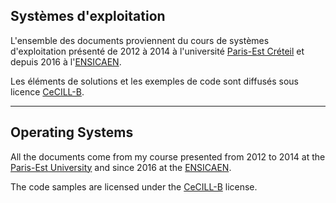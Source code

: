 ## Systèmes d'exploitation

L'ensemble des documents proviennent du cours de systèmes d'exploitation présenté de 2012 à 2014 à l'université [Paris-Est Créteil](http://www.u-pec.fr/) et depuis 2016 à l'[ENSICAEN](http://www.ensicaen.fr).
<!--
### Licences

* Les documents (cours, sujets de travaux pratiques et images) sont fournis sous licence Creative Commons [CC BY-NC 4.0](https://creativecommons.org/licenses/by-nc/4.0/) [![License: CC BY-NC 4.0](https://img.shields.io/badge/License-CC%20BY--NC%204.0-lightgrey.svg)](http://creativecommons.org/licenses/by-nc/4.0/)
-->

Les éléments de solutions et les exemples de code sont <!-- quant à eux --> diffusés sous licence [CeCILL-B](http://www.cecill.info/licences/Licence_CeCILL-B_V1-fr.html).

-----

## Operating Systems

All the documents come from my course presented from 2012 to 2014 at the [Paris-Est University](http://www.u-pec.fr/) and since 2016 at the [ENSICAEN](http://www.ensicaen.fr).
<!--
### Licensing

* The documents (courses, laboratory work handouts and images) are provided under the Creative Commons [CC BY-NC 4.0](https://creativecommons.org/licenses/by-nc/4.0/) license [![License: CC BY-NC 4.0](https://img.shields.io/badge/License-CC%20BY--NC%204.0-lightgrey.svg)](http://creativecommons.org/licenses/by-nc/4.0/) 
-->

The code samples are licensed under the [CeCILL-B](http://www.cecill.info/licences/Licence_CeCILL-B_V1-en.html) license.
